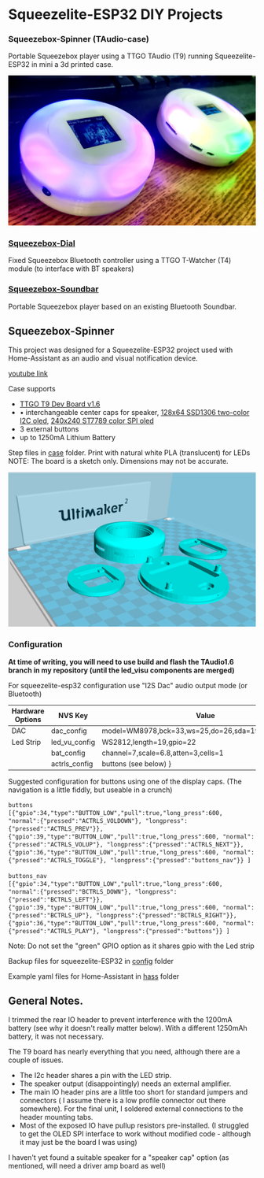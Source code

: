 # Squeezelite-ESP32 DIY Projects

### Squeezebox-Spinner (TAudio-case) 
Portable Squeezebox player using a TTGO TAudio (T9) running Squeezelite-ESP32 in mini a 3d printed case.

![Case Model](taudio-case.jpg)

### [Squeezebox-Dial](/twatcher-dial)
Fixed Squeezebox Bluetooth controller using a TTGO T-Watcher (T4) module (to interface with BT speakers)

### [Squeezebox-Soundbar](/bluetooth-soundbar)
Portable Squeezebox player based on an existing Bluetooth Soundbar.

## Squeezebox-Spinner
This project was designed for a Squeezelite-ESP32 project used with Home-Assistant as an audio and visual notification device.

[youtube link](https://youtu.be/1PFEcQugR4s)

Case supports
- [TTGO T9 Dev Board v1.6](http://www.lilygo.cn/prod_view.aspx?TypeId=50033&Id=1104&FId=t3:50033:3)
- •	interchangeable center caps for speaker, [128x64 SSD1306 two-color I2C oled](https://www.amazon.com/gp/product/B072Q2X2LL), [240x240 ST7789 color SPI oled](https://www.amazon.com/gp/product/B08FB77YY2)
- 3 external buttons
- up to 1250mA Lithium Battery

Step files in [case](case/) folder.  Print with natural white PLA (translucent) for LEDs
NOTE:  The board is a sketch only.  Dimensions may not be accurate.

![Case Model](case/t_player.png)

### Configuration
**At time of writing, you will need to use build and flash the TAudio1.6 branch in my repository (until the led_visu components are merged)**

For squeezelite-esp32 configuration use "I2S Dac" audio output mode (or Bluetooth)

| Hardware Options | NVS Key | Value |
|----------------------|-------------|-------------------------------------------------------------------|
| DAC | dac_config | model=WM8978,bck=33,ws=25,do=26,sda=19,scl=18,i2c=26 |
| Led Strip | led_vu_config | WS2812,length=19,gpio=22 |
| | bat_config | channel=7,scale=6.8,atten=3,cells=1 |
| | actrls_config | buttons (see below) }

Suggested configuration for buttons using one of the display caps.  (The navigation is a little fiddly, but useable in a crunch)
```
buttons 
[{"gpio":34,"type":"BUTTON_LOW","pull":true,"long_press":600, "normal":{"pressed":"ACTRLS_VOLDOWN"}, "longpress":{"pressed":"ACTRLS_PREV"}},  {"gpio":39,"type":"BUTTON_LOW","pull":true,"long_press":600, "normal":{"pressed":"ACTRLS_VOLUP"}, "longpress":{"pressed":"ACTRLS_NEXT"}},  {"gpio":36,"type":"BUTTON_LOW","pull":true,"long_press":600, "normal":{"pressed":"ACTRLS_TOGGLE"}, "longpress":{"pressed":"buttons_nav"}} ]

buttons_nav
[{"gpio":34,"type":"BUTTON_LOW","pull":true,"long_press":600, "normal":{"pressed":"BCTRLS_DOWN"}, "longpress":{"pressed":"BCTRLS_LEFT"}},  {"gpio":39,"type":"BUTTON_LOW","pull":true,"long_press":600, "normal":{"pressed":"BCTRLS_UP"}, "longpress":{"pressed":"BCTRLS_RIGHT"}},  {"gpio":36,"type":"BUTTON_LOW","pull":true,"long_press":600, "normal":{"pressed":"ACTRLS_PLAY"}, "longpress":{"pressed":"buttons"}} ]
```
Note: Do not set the "green" GPIO option as it shares gpio with the Led strip

Backup files for squeezelite-ESP32 in [config](config/) folder

Example yaml files for Home-Assistant in [hass](hass/) folder

## General Notes.
I trimmed the rear IO header to prevent interference with the 1200mA battery (see why it doesn't really matter below).  With a different 1250mAh battery, it was not necessary. 

The T9 board has nearly everything that you need, although there are a couple of issues.
- The I2c header shares a pin with the LED strip.
- The speaker output (disappointingly) needs an external amplifier.    
-  The main IO header pins are a little too short for standard jumpers and connectors ( I assume there is a low profile connector out there somewhere). For the final unit, I soldered  external connections to the header mounting tabs.
-  Most of the exposed IO have pullup resistors pre-installed. (I struggled to get the OLED SPI interface to work without modified code - although it may just be the board I was using)

I haven't yet found a suitable speaker for a "speaker cap" option (as mentioned, will need a driver amp board as well)


